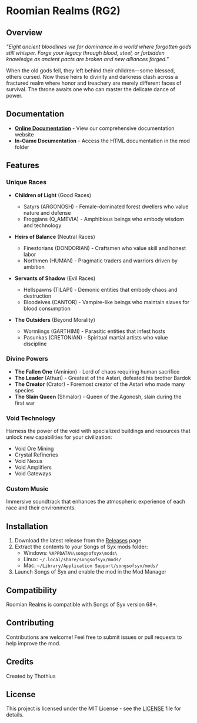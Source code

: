 # Roomian Realms (RG2)

## Overview

*"Eight ancient bloodlines vie for dominance in a world where forgotten gods still whisper. Forge your legacy through blood, steel, or forbidden knowledge as ancient pacts are broken and new alliances forged."*

When the old gods fell, they left behind their children—some blessed, others cursed. Now these heirs to divinity and darkness clash across a fractured realm where honor and treachery are merely different faces of survival. The throne awaits one who can master the delicate dance of power.

## Documentation

- **[Online Documentation](https://thothius.github.io/roomian-realms/)** - View our comprehensive documentation website
- **In-Game Documentation** - Access the HTML documentation in the mod folder

## Features

### Unique Races

- **Children of Light** (Good Races)
  - Satyrs (ARGONOSH) - Female-dominated forest dwellers who value nature and defense
  - Froggians (Q_AMEVIA) - Amphibious beings who embody wisdom and technology

- **Heirs of Balance** (Neutral Races)
  - Finestorians (DONDORIAN) - Craftsmen who value skill and honest labor
  - Northmen (HUMAN) - Pragmatic traders and warriors driven by ambition

- **Servants of Shadow** (Evil Races)
  - Hellspawns (TILAPI) - Demonic entities that embody chaos and destruction
  - Bloodelves (CANTOR) - Vampire-like beings who maintain slaves for blood consumption

- **The Outsiders** (Beyond Morality)
  - Wormlings (GARTHIMI) - Parasitic entities that infest hosts
  - Pasunkas (CRETONIAN) - Spiritual martial artists who value discipline

### Divine Powers

- **The Fallen One** (Aminion) - Lord of chaos requiring human sacrifice
- **The Leader** (Athuri) - Greatest of the Astari, defeated his brother Bardok
- **The Creator** (Crator) - Foremost creator of the Astari who made many species
- **The Slain Queen** (Shmalor) - Queen of the Agonosh, slain during the first war

### Void Technology

Harness the power of the void with specialized buildings and resources that unlock new capabilities for your civilization:
- Void Ore Mining
- Crystal Refineries
- Void Nexus
- Void Amplifiers
- Void Gateways

### Custom Music

Immersive soundtrack that enhances the atmospheric experience of each race and their environments.

## Installation

1. Download the latest release from the [Releases](https://github.com/Thothius/roomian-realms/releases) page
2. Extract the contents to your Songs of Syx mods folder:
   - Windows: `%APPDATA%\songsofsyx\mods\`
   - Linux: `~/.local/share/songsofsyx/mods/`
   - Mac: `~/Library/Application Support/songsofsyx/mods/`
3. Launch Songs of Syx and enable the mod in the Mod Manager

## Compatibility

Roomian Realms is compatible with Songs of Syx version 68+.

## Contributing

Contributions are welcome! Feel free to submit issues or pull requests to help improve the mod.

## Credits

Created by Thothius

## License

This project is licensed under the MIT License - see the [LICENSE](LICENSE) file for details.
